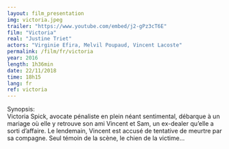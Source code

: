 ```yaml
---
layout: film_presentation
img: victoria.jpeg
trailer: "https://www.youtube.com/embed/j2-gPz3cT6E"
film: "Victoria"
real: "Justine Triet"
actors: "Virginie Efira, Melvil Poupaud, Vincent Lacoste"
permalink: /film/fr/victoria
year: 2016
length: 1h36min
date: 22/11/2018
time: 18h15
lang: fr
ref: victoria
---
```


<span class="name"> Synopsis:</span> <br/>
<span class="resumefilm">  Victoria Spick, avocate pénaliste en plein néant sentimental, débarque à un mariage où elle y retrouve son ami Vincent et Sam, un ex-dealer qu’elle a sorti d’affaire. Le lendemain, Vincent est accusé de tentative de meurtre par sa compagne. Seul témoin de la scène, le chien de la victime...  </span>

